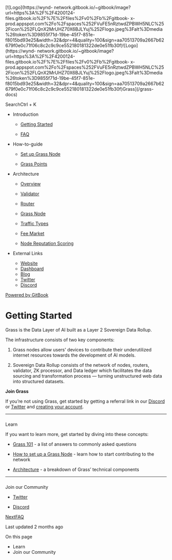 [![Logo](https://wynd-
network.gitbook.io/~gitbook/image?url=https%3A%2F%2F4200124-files.gitbook.io%2F%7E%2Ffiles%2Fv0%2Fb%2Fgitbook-
x-
prod.appspot.com%2Fo%2Fspaces%252FVuFE5nRztwdZPBWH5NLC%252Ficon%252FLQnX2MrUHZ70X6BJLYuj%252Flogo.jpeg%3Falt%3Dmedia%26token%3D9855f71d-19be-45f7-851e-f8015bd93e25&width=32&dpr=4&quality=100&sign=aa70513709a2667b62679f0e0c71f06c8c2c9c9ce552180181322de0e51fb30f)![Logo](https://wynd-
network.gitbook.io/~gitbook/image?url=https%3A%2F%2F4200124-files.gitbook.io%2F%7E%2Ffiles%2Fv0%2Fb%2Fgitbook-
x-
prod.appspot.com%2Fo%2Fspaces%252FVuFE5nRztwdZPBWH5NLC%252Ficon%252FLQnX2MrUHZ70X6BJLYuj%252Flogo.jpeg%3Falt%3Dmedia%26token%3D9855f71d-19be-45f7-851e-f8015bd93e25&width=32&dpr=4&quality=100&sign=aa70513709a2667b62679f0e0c71f06c8c2c9c9ce552180181322de0e51fb30f)Grass](/grass-
docs)

SearchCtrl \+ K

  * Introduction

    * [Getting Started](/grass-docs)

    * [FAQ](/grass-docs/introduction/faq)

  * How-to-guide

    * [Set up Grass Node](/grass-docs/how-to-guide/set-up-grass-node)

    * [Grass Points](/grass-docs/how-to-guide/grass-points)

  * Architecture

    * [Overview](/grass-docs/architecture/overview)

    * [Validator](/grass-docs/architecture/validator)

    * [Router](/grass-docs/architecture/router)

    * [Grass Node](/grass-docs/architecture/grass-node)

    * [Traffic Types](/grass-docs/architecture/traffic-types)

    * [Fee Market](/grass-docs/architecture/fee-market)

    * [Node Reputation Scoring](/grass-docs/architecture/node-reputation-scoring)

  * External Links

    * [Website](https://www.getgrass.io/)
    * [Dashboard](https://app.getgrass.io/)
    * [Blog](https://www.getgrass.io/blog)
    * [Twitter](https://twitter.com/getgrass_io)
    * [Discord](https://discord.gg/getgrass)

[Powered by
GitBook](https://www.gitbook.com/?utm_source=content&utm_medium=trademark&utm_campaign=VuFE5nRztwdZPBWH5NLC)

# Getting Started

Grass is the Data Layer of AI built as a Layer 2 Sovereign Data Rollup.

The infrastructure consists of two key components:

  1. Grass nodes allow users' devices to contribute their underutilized internet resources towards the development of AI models. 

  2. Sovereign Data Rollup consists of the network of nodes, routers, validator, ZK processor, and Data ledger which facilitates the data sourcing and transformation process — turning unstructured web data into structured datasets.

**Join Grass**

If you’re not using Grass, get started by getting a referral link in our
[Discord](https://discord.gg/8NxzRj9ayN) or
[Twitter](https://twitter.com/getgrass_io) and [creating your
account](https://app.getgrass.io/).

* * *

###

Learn

If you want to learn more, get started by diving into these concepts:

  * [Grass 101](https://wynd-network.gitbook.io/grass-docs/introduction/faq) \- a list of answers to commonly asked questions

  * [How to set up a Grass Node](https://wynd-network.gitbook.io/grass-docs/how-to-guide/set-up-grass-node) \- learn how to start contributing to the network

  * [Architecture](https://wynd-network.gitbook.io/grass-docs/architecture/overview) \- a breakdown of Grass’ technical components

* * *

###

Join our Community

  * [Twitter](https://twitter.com/getgrass_io)

  * [Discord](https://discord.gg/8NxzRj9ayN)

[NextFAQ](/grass-docs/introduction/faq)

Last updated 2 months ago

On this page

  * Learn
  * Join our Community

